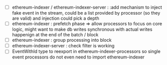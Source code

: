 - [ ] ethereum-indexer / ethereum-indexer-server : :add mechanism to inject fake event in the stream, could be a list provided by processor (so they are valid) and injection could pick a depth
- [ ] ethereum-indexer : prefetch phase => allow processors to focus on core logic, might want to make db writes synchronous with actual writes happenign at the end of the batch / block
- [ ] ethereum-indexer : group processing into block
- [ ] ethereum-indexer-server : check filter is working
- [ ] EventWithId type to reexport in ethereum-indexer-processors so single event processors do not even need to import ethereum-indexer
